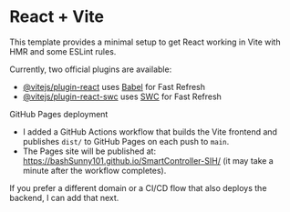 # React + Vite

This template provides a minimal setup to get React working in Vite with HMR and some ESLint rules.

Currently, two official plugins are available:

- [@vitejs/plugin-react](https://github.com/vitejs/vite-plugin-react/blob/main/packages/plugin-react/README.md) uses [Babel](https://babeljs.io/) for Fast Refresh
- [@vitejs/plugin-react-swc](https://github.com/vitejs/vite-plugin-react-swc) uses [SWC](https://swc.rs/) for Fast Refresh

GitHub Pages deployment
- I added a GitHub Actions workflow that builds the Vite frontend and publishes `dist/` to GitHub Pages on each push to `main`.
- The Pages site will be published at: https://bashSunny101.github.io/SmartController-SIH/ (it may take a minute after the workflow completes).

If you prefer a different domain or a CI/CD flow that also deploys the backend, I can add that next.
